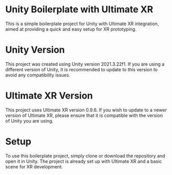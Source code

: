 # Unity Boilerplate with Ultimate XR
This is a simple boilerplate project for Unity with Ultimate XR integration, aimed at providing a quick and easy setup for XR prototyping.

# Unity Version
This project was created using Unity version 2021.3.22f1. If you are using a different version of Unity, it is recommended to update to this version to avoid any compatibility issues.

# Ultimate XR Version
This project uses Ultimate XR version 0.9.6. If you wish to update to a newer version of Ultimate XR, please ensure that it is compatible with the version of Unity you are using.

# Setup
To use this boilerplate project, simply clone or download the repository and open it in Unity. The project is already set up with Ultimate XR and a basic scene for XR development.